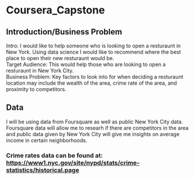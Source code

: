 # Coursera_Capstone

## Introduction/Business Problem
Intro: I would like to help someone who is looking to open a resturaunt in New York. Using data science I would like to recommend where the best place to open their new resturaunt would be. <br />
Target Audience: This would help those who are looking to open a resturaunt in New York City. <br />
Business Problem: Key factors to look into for when deciding a resturaunt location may include the wealth of the area, crime rate of the area, and proximity to competitors. 



## Data
I will be using data from Foursquare as well as public New York City data. Foursquare data will allow me to researh if there are competitors in the area and public data given by New York City will give me insights on average income in certain neighborhoods.

### Crime rates data can be found at: https://www1.nyc.gov/site/nypd/stats/crime-statistics/historical.page
